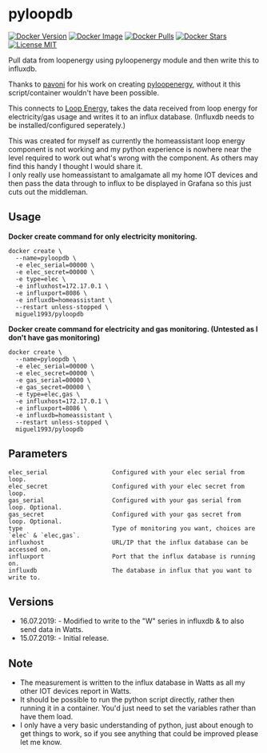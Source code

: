 # pyloopdb
[![Docker Version](https://images.microbadger.com/badges/version/miguel1993/docker-pyloopdb.svg)](https://microbadger.com/images/miguel1993/docker-pyloopdb) [![Docker Image](https://images.microbadger.com/badges/image/miguel1993/docker-pyloopdb.svg)](https://microbadger.com/images/miguel1993/docker-pyloopdb) [![Docker Pulls](https://img.shields.io/docker/pulls/miguel1993/docker-pyloopdb.svg)](https://microbadger.com/images/miguel1993/docker-pyloopdb) [![Docker Stars](https://img.shields.io/docker/stars/miguel1993/docker-pyloopdb.svg)](https://microbadger.com/images/miguel1993/docker-pyloopdb) [![License MIT](https://img.shields.io/badge/license-MIT-blue.svg)](https://opensource.org/licenses/MIT)

Pull data from loopenergy using pyloopenergy module and then write this to influxdb.

Thanks to [pavoni](https://github.com/pavoni) for his work on creating [pyloopenergy](https://github.com/pavoni/pyloopenergy), without it this script/container wouldn't have been possible.

This connects to [Loop Energy](https://www.your-loop.com/), takes the data received from loop energy for electricity/gas usage and writes it to an influx database. (Influxdb needs to be installed/configured seperately.)

This was created for myself as currently the homeassistant loop energy component is not working and my python experience is nowhere near the level required to work out what's wrong with the component. As others may find this handy I thought I would share it.
<br>I only really use homeassistant to amalgamate all my home IOT devices and then pass the data through to influx to be displayed in Grafana so this just cuts out the middleman.

Usage
------

<b>Docker create command for only electricity monitoring.</b>
```Docker
docker create \
  --name=pyloopdb \
  -e elec_serial=00000 \
  -e elec_secret=00000 \
  -e type=elec \
  -e influxhost=172.17.0.1 \
  -e influxport=8086 \
  -e influxdb=homeassistant \
  --restart unless-stopped \
  miguel1993/pyloopdb
```

<b>Docker create command for electricity and gas monitoring. (Untested as I don't have gas monitoring)</b>
```Docker
docker create \
  --name=pyloopdb \
  -e elec_serial=00000 \
  -e elec_secret=00000 \
  -e gas_serial=00000 \
  -e gas_secret=00000 \
  -e type=elec,gas \
  -e influxhost=172.17.0.1 \
  -e influxport=8086 \
  -e influxdb=homeassistant \
  --restart unless-stopped \
  miguel1993/pyloopdb
```

Parameters
------
```
elec_serial                  Configured with your elec serial from loop.
elec_secret                  Configured with your elec secret from loop.
gas_serial                   Configured with your gas serial from loop. Optional.
gas_secret                   Configured with your gas secret from loop. Optional.
type                         Type of monitoring you want, choices are `elec` & `elec,gas`.
influxhost                   URL/IP that the influx database can be accessed on.
influxport                   Port that the influx database is running on.
influxdb                     The database in influx that you want to write to.
```

Versions
------
* 16.07.2019: - Modified to write to the "W" series in influxdb & to also send data in Watts.
* 15.07.2019: - Initial release.

Note
------
* The measurement is written to the influx database in Watts as all my other IOT devices report in Watts.
* It should be possible to run the python script directly, rather then running it in a container. You'd just need to set the variables rather than have them load.
* I only have a very basic understanding of python, just about enough to get things to work, so if you see anything that could be improved please let me know.

